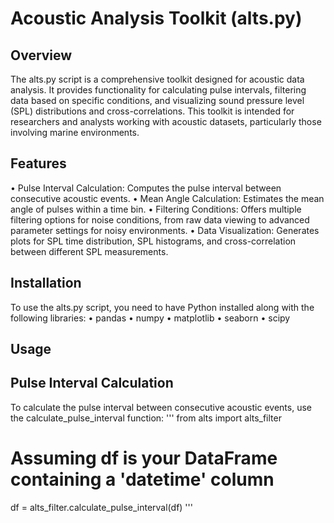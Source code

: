 # Acoustic Analysis Toolkit (alts.py)

## Overview

The alts.py script is a comprehensive toolkit designed for acoustic data analysis. It provides functionality for calculating pulse intervals, filtering data based on specific conditions, and visualizing sound pressure level (SPL) distributions and cross-correlations. This toolkit is intended for researchers and analysts working with acoustic datasets, particularly those involving marine environments.

## Features
•	Pulse Interval Calculation: Computes the pulse interval between consecutive acoustic events.
•	Mean Angle Calculation: Estimates the mean angle of pulses within a time bin.
•	Filtering Conditions: Offers multiple filtering options for noise conditions, from raw data viewing to advanced parameter settings for noisy environments.
•	Data Visualization: Generates plots for SPL time distribution, SPL histograms, and cross-correlation between different SPL measurements.

## Installation

To use the alts.py script, you need to have Python installed along with the following libraries:
•	pandas
•	numpy
•	matplotlib
•	seaborn
•	scipy

## Usage

## Pulse Interval Calculation

To calculate the pulse interval between consecutive acoustic events, use the calculate_pulse_interval function:
'''
from alts import alts_filter

# Assuming df is your DataFrame containing a 'datetime' column
df = alts_filter.calculate_pulse_interval(df)
'''

